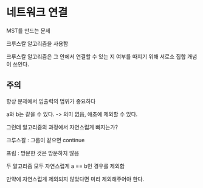 # 네트워크 연결

MST를 만드는 문제

크루스칼 알고리즘을 사용함

크루스칼 알고리즘은 그 안에서 연결할 수 있는 지 여부를 따지기 위해 서로소 집합 개념이 쓰인다.

## 주의

항상 문제에서 입출력의 범위가 중요하다

a와 b는 같을 수 있다. -> 의미 없음, 애초에 제외할 수 있다.

그런데 알고리즘의 과정에서 자연스럽게 빠지는가?

크루스칼 : 그룹이 같으면 continue

프림 : 방문한 것은 방문하지 않음

두 알고리즘 모두 자연스럽게 a == b인 경우를 제외함

만약에 자연스럽게 제외되지 않았다면 미리 제외해주어야 한다.